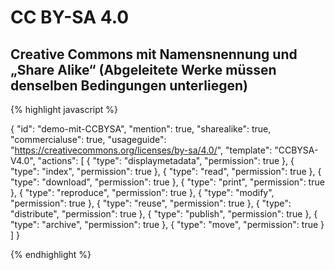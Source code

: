 # CC BY-SA 4.0
## Creative Commons mit Namensnennung und „Share Alike“ (Abgeleitete Werke müssen denselben Bedingungen unterliegen)


{% highlight javascript %}

{
  "id": "demo-mit-CCBYSA",
  "mention": true,
  "sharealike": true,
  "commercialuse": true,
  "usageguide": "https://creativecommons.org/licenses/by-sa/4.0/",
  "template": "CCBYSA-V4.0",
  "actions": [
    {
      "type": "displaymetadata",
      "permission": true
    },
    {
      "type": "index",
      "permission": true
    },
    {
      "type": "read",
      "permission": true
    },
    {
      "type": "download",
      "permission": true
    },
    {
      "type": "print",
      "permission": true
    },
    {
      "type": "reproduce",
      "permission": true
    },
    {
      "type": "modify",
      "permission": true
    },
    {
      "type": "reuse",
      "permission": true
    },
    {
      "type": "distribute",
      "permission": true
    },
    {
      "type": "publish",
      "permission": true
    },
    {
      "type": "archive",
      "permission": true
    },
    {
      "type": "move",
      "permission": true
    }
  ]
}

{% endhighlight %}